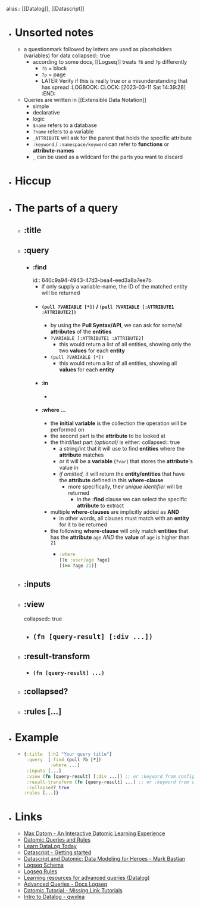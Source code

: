 alias:: [[Datalog]], [[Datascript]]

- # Unsorted notes
	- a questionmark followed by letters are used as placeholders (variables) for data
	  collapsed:: true
		- according to some docs, [[Logseq]] treats `?b` and `?p` differently
			- `?b` = block
			- `?p` = page
			- LATER Verify if this is really true or a misunderstanding that has spread
			  :LOGBOOK:
			  CLOCK: [2023-03-11 Sat 14:39:28]
			  :END:
	- Queries are written in [[Extensible Data Notation]]
		- simple
		- declarative
		- logic
		- `$name` refers to a database
		- `?name` refers to a variable
		- `_ATTRIBUTE` will ask for the parent that holds the specific attribute
		- `:keyword` / `:namespace/keyword` can refer to **functions** or **attribute-names**
		- `_` can be used as a wildcard for the parts you want to discard
- # Hiccup
- # The parts of a query
	- ## :title
	- ## :query
		- ### :find
		  id:: 640c9a94-4943-47d3-bea4-eed3a8a7ee7b
			- if only supply a variable-name, the ID of the matched entity will be returned
			- #### `(pull ?VARIABLE [*])` / `(pull ?VARIABLE [:ATTRIBUTE1 :ATTRIBUTE2])`
				- by using the **Pull Syntax/API**, we can ask for some/all **attributes** of the **entities**
				- `?VARIABLE [:ATTRIBUTE1 :ATTRIBUTE2]`
					- this would return a list of all entities, showing only the two **values** for each **entity**
				- `(pull ?VARIABLE [*])`
					- this would return a list of all entities, showing all **values** for each **entity**
			- #### :in
				-
			- #### :where ...
				- the **initial variable** is the collection the operation will be performed on
				- the second part is the **attribute** to be looked at
				- the third/last part *(optional)* is either:
				  collapsed:: true
					- a string/int that it will use to find **entities** where the **attribute** matches
					- or it will be a **variable** (`?var`) that stores the **attribute**'s value in
					- *if omitted,* it will return the **entity/entities** that have the **attribute** defined in this **where-clause**
						- more specifically, their *unique identifier* will be returned
							- in the **:find** clause we can select the specific **attribute** to extract
				- multiple **where-clauses** are implicitly added as **AND**
					- in other words, all clauses must match with an **entity** for it to be returned
				- the following **where-clause** will only match **entities** that has the **attribute** `age` *AND* the **value** of `age` is higher than `21`
					- ```clojure
					  :where
					  [?e :user/age ?age]
					  [(>= ?age 21)]
					  ```
	- ## :inputs
	- ## :view
	  collapsed:: true
		- ## `(fn [query-result] [:div ...])`
	- ## :result-transform
		- ### `(fn [query-result] ...)`
	- ## :collapsed?
	- ## :rules [...]
- # Example
	- ```clojure
	  {:title  [:h2 "Your query title"]
	   :query  [:find (pull ?b [*])
	            :where ...]
	   :inputs [...]
	   :view (fn [query-result] [:div ...]) ;; or :keyword from config.edn
	   :result-transform (fn [query-result] ...) ;; or :keyword from config.edn
	   :collapsed? true
	  :rules [...]}
	  ```
- # Links
	- [Max Datom - An Interactive Datomic Learning Experience](https://max-datom.com/)
	- [Datomic Queries and Rules](https://docs.datomic.com/on-prem/query/query.html)
	- [Learn DataLog Today](https://www.learndatalogtoday.org/)
	- [Datascript - Getting started](https://github.com/tonsky/datascript/wiki/Getting-started)
	- [Datascript and Datomic: Data Modeling for Heroes - Mark Bastian](https://youtu.be/tV4pHW_WOrY)
	- [Logseq Schema](https://github.com/logseq/logseq/blob/master/deps/db/src/logseq/db/schema.cljs)
	- [Logseq Rules](https://github.com/logseq/logseq/blob/master/deps/db/src/logseq/db/rules.cljc)
	- [Learning resources for advanced queries (Datalog)](https://discuss.logseq.com/t/learning-resources-for-advanced-queries-datalog/8619)
	- [Advanced Queries - Docs Logseq](https://docs.logseq.com/#/page/advanced%20queries)
	- [Datomic Tutorial - Missing Link Tutorials](https://github.com/ftravers/datomic-tutorial)
	- [Intro to Datalog - qwxlea](https://qwxlea.github.io/#/page/datalog%2FIntro%20to%20Datalog)